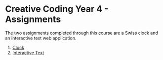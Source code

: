 # Creative Coding Year 4 - Assignments

The two assignments completed through this course are a Swiss clock and an interactive text web application.

1. [Clock](Clock/AndrewDunneN00153667/)
2. [Interactive Text](InteractiveText/)

